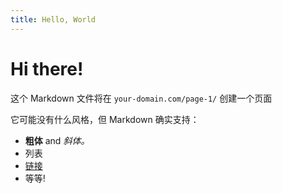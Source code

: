 ```yaml
---
title: Hello, World
---
```


# Hi there!

这个 Markdown 文件将在 `your-domain.com/page-1/` 创建一个页面

它可能没有什么风格，但 Markdown 确实支持：
- **粗体** and _斜体。_
- 列表
- [链接](https://astro.build)
- 等等!